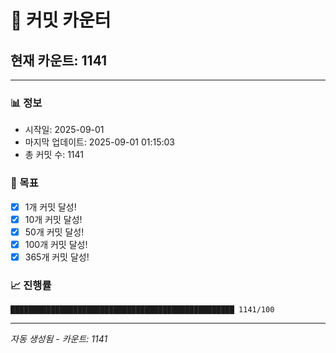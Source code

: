 # 🔢 커밋 카운터

## 현재 카운트: 1141

---

### 📊 정보
- 시작일: 2025-09-01
- 마지막 업데이트: 2025-09-01 01:15:03
- 총 커밋 수: 1141

### 🎯 목표
- [x] 1개 커밋 달성!
- [x] 10개 커밋 달성!
- [x] 50개 커밋 달성!
- [x] 100개 커밋 달성!
- [x] 365개 커밋 달성!

### 📈 진행률
```
██████████████████████████████████████████████████ 1141/100
```

---
*자동 생성됨 - 카운트: 1141*
